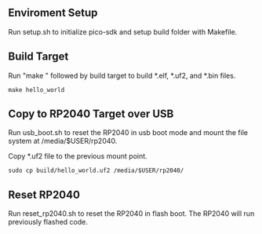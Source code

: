 ## Enviroment Setup

Run setup.sh to initialize pico-sdk and setup build folder with Makefile.
  
## Build Target

Run "make " followed by build target to build *.elf, *.uf2, and *.bin files.

    make hello_world

## Copy to RP2040 Target over USB

Run usb_boot.sh to reset the RP2040 in usb boot mode and mount the file system at /media/$USER/rp2040.

Copy *.uf2 file to the previous mount point.

    sudo cp build/hello_world.uf2 /media/$USER/rp2040/

## Reset RP2040

Run reset_rp2040.sh to reset the RP2040 in flash boot. The RP2040 will run previously flashed code.